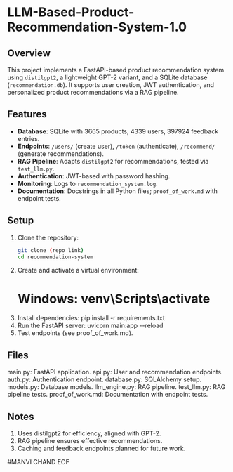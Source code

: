 # LLM-Based-Product-Recommendation-System-1.0

## Overview
This project implements a FastAPI-based product recommendation system using `distilgpt2`, a lightweight GPT-2 variant, and a SQLite database (`recommendation.db`). It supports user creation, JWT authentication, and personalized product recommendations via a RAG pipeline.

## Features

- **Database**: SQLite with 3665 products, 4339 users, 397924 feedback entries.
- **Endpoints**: `/users/` (create user), `/token` (authenticate), `/recommend/` (generate recommendations).
- **RAG Pipeline**: Adapts `distilgpt2` for recommendations, tested via `test_llm.py`.
- **Authentication**: JWT-based with password hashing.
- **Monitoring**: Logs to `recommendation_system.log`.
- **Documentation**: Docstrings in all Python files; `proof_of_work.md` with endpoint tests.

## Setup

1. Clone the repository:
   ```bash
   git clone (repo link)
   cd recommendation-system
2. Create and activate a virtual environment:
   # Windows: venv\Scripts\activate
3. Install dependencies:
  pip install -r requirements.txt
4. Run the FastAPI server:
    uvicorn main:app --reload
5. Test endpoints (see proof_of_work.md).
   
## Files

main.py: FastAPI application.
api.py: User and recommendation endpoints.
auth.py: Authentication endpoint.
database.py: SQLAlchemy setup.
models.py: Database models.
llm_engine.py: RAG pipeline.
test_llm.py: RAG pipeline tests.
proof_of_work.md: Documentation with endpoint tests.

## Notes

1. Uses distilgpt2 for efficiency, aligned with GPT-2.
2. RAG pipeline ensures effective recommendations.
3. Caching and feedback endpoints planned for future work.
   
#MANVI CHAND
EOF
